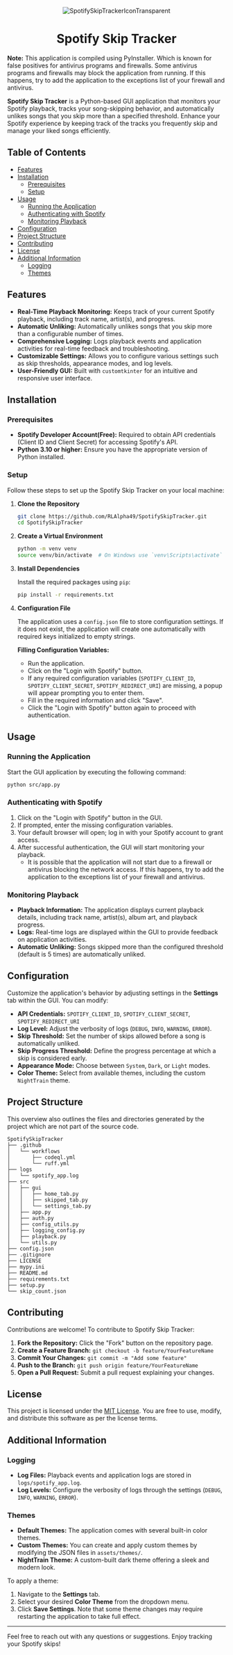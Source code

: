 <div align="center">

![SpotifySkipTrackerIconTransparent](https://github.com/user-attachments/assets/4023e57b-64b6-4b60-a369-42290dc887ab)

# Spotify Skip Tracker

</div>

**Note:** This application is compiled using PyInstaller. Which is known for false positives for antivirus programs and firewalls. Some antivirus programs and firewalls may block the application from running. If this happens, try to add the application to the exceptions list of your firewall and antivirus.

**Spotify Skip Tracker** is a Python-based GUI application that monitors your Spotify playback, tracks your song-skipping behavior, and automatically unlikes songs that you skip more than a specified threshold. Enhance your Spotify experience by keeping track of the tracks you frequently skip and manage your liked songs efficiently.

## Table of Contents

- [Features](#features)
- [Installation](#installation)
  - [Prerequisites](#prerequisites)
  - [Setup](#setup)
- [Usage](#usage)
  - [Running the Application](#running-the-application)
  - [Authenticating with Spotify](#authenticating-with-spotify)
  - [Monitoring Playback](#monitoring-playback)
- [Configuration](#configuration)
- [Project Structure](#project-structure)
- [Contributing](#contributing)
- [License](#license)
- [Additional Information](#additional-information)
  - [Logging](#logging)
  - [Themes](#themes)

## Features

- **Real-Time Playback Monitoring:** Keeps track of your current Spotify playback, including track name, artist(s), and progress.
- **Automatic Unliking:** Automatically unlikes songs that you skip more than a configurable number of times.
- **Comprehensive Logging:** Logs playback events and application activities for real-time feedback and troubleshooting.
- **Customizable Settings:** Allows you to configure various settings such as skip thresholds, appearance modes, and log levels.
- **User-Friendly GUI:** Built with `customtkinter` for an intuitive and responsive user interface.

## Installation

### Prerequisites

- **Spotify Developer Account(Free):** Required to obtain API credentials (Client ID and Client Secret) for accessing Spotify's API.
- **Python 3.10 or higher:** Ensure you have the appropriate version of Python installed.

### Setup

Follow these steps to set up the Spotify Skip Tracker on your local machine:

1. **Clone the Repository**

   ```bash
   git clone https://github.com/RLAlpha49/SpotifySkipTracker.git
   cd SpotifySkipTracker
   ```

2. **Create a Virtual Environment**

   ```bash
   python -m venv venv
   source venv/bin/activate  # On Windows use `venv\Scripts\activate`
   ```

3. **Install Dependencies**

   Install the required packages using `pip`:

   ```bash
   pip install -r requirements.txt
   ```

4. **Configuration File**

   The application uses a `config.json` file to store configuration settings. If it does not exist, the application will create one automatically with required keys initialized to empty strings.

   **Filling Configuration Variables:**

   - Run the application.
   - Click on the "Login with Spotify" button.
   - If any required configuration variables (`SPOTIFY_CLIENT_ID`, `SPOTIFY_CLIENT_SECRET`, `SPOTIFY_REDIRECT_URI`) are missing, a popup will appear prompting you to enter them.
   - Fill in the required information and click "Save".
   - Click the "Login with Spotify" button again to proceed with authentication.

## Usage

### Running the Application

Start the GUI application by executing the following command:

```bash
python src/app.py
```

### Authenticating with Spotify

1. Click on the "Login with Spotify" button in the GUI.
2. If prompted, enter the missing configuration variables.
3. Your default browser will open; log in with your Spotify account to grant access.
4. After successful authentication, the GUI will start monitoring your playback.
   - It is possible that the application will not start due to a firewall or antivirus blocking the network access. If this happens, try to add the application to the exceptions list of your firewall and antivirus.

### Monitoring Playback

- **Playback Information:** The application displays current playback details, including track name, artist(s), album art, and playback progress.
- **Logs:** Real-time logs are displayed within the GUI to provide feedback on application activities.
- **Automatic Unliking:** Songs skipped more than the configured threshold (default is 5 times) are automatically unliked.

## Configuration

Customize the application's behavior by adjusting settings in the **Settings** tab within the GUI. You can modify:

- **API Credentials:** `SPOTIFY_CLIENT_ID`, `SPOTIFY_CLIENT_SECRET`, `SPOTIFY_REDIRECT_URI`
- **Log Level:** Adjust the verbosity of logs (`DEBUG`, `INFO`, `WARNING`, `ERROR`).
- **Skip Threshold:** Set the number of skips allowed before a song is automatically unliked.
- **Skip Progress Threshold:** Define the progress percentage at which a skip is considered early.
- **Appearance Mode:** Choose between `System`, `Dark`, or `Light` modes.
- **Color Theme:** Select from available themes, including the custom `NightTrain` theme.

## Project Structure

This overview also outlines the files and directories generated by the project which are not part of the source code.

```text
SpotifySkipTracker
├── .github
│   └── workflows
│       ├── codeql.yml
│       └── ruff.yml
├── logs
│   └── spotify_app.log
├── src
│   ├── gui
│   │   ├── home_tab.py
│   │   ├── skipped_tab.py
│   │   └── settings_tab.py
│   ├── app.py
│   ├── auth.py
│   ├── config_utils.py
│   ├── logging_config.py
│   ├── playback.py
│   └── utils.py
├── config.json
├── .gitignore
├── LICENSE
├── mypy.ini
├── README.md
├── requirements.txt
├── setup.py
└── skip_count.json
```

## Contributing

Contributions are welcome! To contribute to Spotify Skip Tracker:

1. **Fork the Repository:** Click the "Fork" button on the repository page.
2. **Create a Feature Branch:** `git checkout -b feature/YourFeatureName`
3. **Commit Your Changes:** `git commit -m "Add some feature"`
4. **Push to the Branch:** `git push origin feature/YourFeatureName`
5. **Open a Pull Request:** Submit a pull request explaining your changes.

## License

This project is licensed under the [MIT License](LICENSE). You are free to use, modify, and distribute this software as per the license terms.

## Additional Information

### Logging

- **Log Files:** Playback events and application logs are stored in `logs/spotify_app.log`.
- **Log Levels:** Configure the verbosity of logs through the settings (`DEBUG`, `INFO`, `WARNING`, `ERROR`).

### Themes

- **Default Themes:** The application comes with several built-in color themes.
- **Custom Themes:** You can create and apply custom themes by modifying the JSON files in `assets/themes/`.
- **NightTrain Theme:** A custom-built dark theme offering a sleek and modern look.

To apply a theme:

1. Navigate to the **Settings** tab.
2. Select your desired **Color Theme** from the dropdown menu.
3. Click **Save Settings**. Note that some theme changes may require restarting the application to take full effect.

---

Feel free to reach out with any questions or suggestions. Enjoy tracking your Spotify skips!
